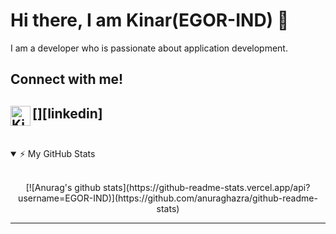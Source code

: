 # Hi there, I am Kinar(EGOR-IND) 👋

I am a developer who is passionate about application development.
<!-- blank line -->
## Connect with me!

<!--[<img align="left" alt="manakmishra.github.io" width="32px" src="https://raw.githubusercontent.com/iconic/open-iconic/master/svg/globe.svg" />][website]-->
[<img align="left" alt="Kinar Sharma | LinkedIn" width="32px" src="https://unpkg.com/simple-icons@v3/icons/linkedin.svg" />][linkedin]
<br />
<br />
---

<details open>
    <summary>⚡ My GitHub Stats </summary>
    <br>
    <p align="center">
        [![Anurag's github stats](https://github-readme-stats.vercel.app/api?username=EGOR-IND)](https://github.com/anuraghazra/github-readme-stats)
    </p>
</details>
<!-- blank line -->

---
